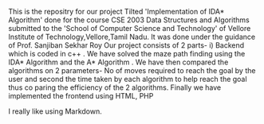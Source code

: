 This is the repositry for our project Tilted 'Implementation of IDA* Algorithm' done for the course CSE 2003 Data Structures and Algorithms submitted to 
the 'School of Computer Science and Technology' of Vellore Institute of Technology,Vellore,Tamil Nadu.
It was done under the guidance of Prof. Sanjiban Sekhar Roy
Our project consists of 2 parts- i) Backend which is coded in c++ . We have solved the maze path finding using the IDA* Algorithm and the A* Algorithm . We have then compared the  algorithms on 2 parameters- No of moves required to reach the  goal by the user and second the time taken by each algorithm to help reach the goal thus co paring the efficiency of the 2 algorithms.
Finally we have implemented the frontend using HTML, PHP 
<p>I really like using Markdown.</p>



